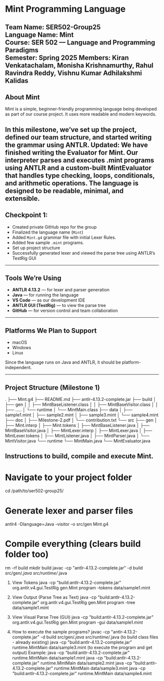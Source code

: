 # Mint Programming Language

**Team Name**: SER502-Group25  
**Language Name**: Mint  
**Course**: SER 502 — Language and Programming Paradigms  
**Semester**: Spring 2025
**Members**: Kiran Venkatachalam, Monisha Krishnamurthy, Rahul Ravindra Reddy, Vishnu Kumar Adhilakshmi Kalidas
---

## About Mint

Mint is a simple, beginner-friendly programming language being developed as part of our course project. It uses more readable and modern keywords.

In this milestone, we’ve set up the project, defined our team structure, and started writing the grammar using ANTLR.
Updated:
We have finished writing the Evaluator for Mint. Our interpreter parses and executes .mint programs using ANTLR and a custom-built MintEvaluator that handles type checking, loops, conditionals, and arithmetic operations. The language is designed to be readable, minimal, and extensible.
---

## Checkpoint 1:

- Created private GitHub repo for the group  
- Finalized the language name (`Mint`)  
- Added `Mint.g4` grammar file with initial Lexer Rules.
- Added few sample `.mint` programs.  
- Set up project structure  
- Successfully generated lexer and viewed the parse tree using ANTLR’s TestRig GUI

---

## Tools We’re Using

- **ANTLR 4.13.2** — for lexer and parser generation  
- **Java** — for running the language  
- **VS Code** — as our development IDE  
- **ANTLR GUI (TestRig)** — to view the parse tree  
- **GitHub** — for version control and team collaboration

---

## Platforms We Plan to Support

- macOS  
- Windows  
- Linux

Since the language runs on Java and ANTLR, it should be platform-independent.

---

## Project Structure (Milestone 1)
.
├── Mint.g4
├── README.md
├── antlr-4.13.2-complete.jar
├── build
│   ├── gen
│   │   ├── MintBaseListener.class
│   │   ├── MintBaseVisitor.class
│   │   ├── .....
│   └── runtime
│       └── MintMain.class
├── data
│   ├── sample1.mint
│   ├── sample2.mint
│   ├── sample3.mint
│   └── sample4.mint
├── doc
│   ├── Milestone-2.pdf
│   └── contribution.txt
└── src
    ├── gen
    │   ├── Mint.interp
    │   ├── Mint.tokens
    │   ├── MintBaseListener.java
    │   ├── MintBaseVisitor.java
    │   ├── MintLexer.interp
    │   ├── MintLexer.java
    │   ├── MintLexer.tokens
    │   ├── MintListener.java
    │   ├── MintParser.java
    │   └── MintVisitor.java
    └── runtime
        └── MintMain.java
        └── MintEvaluator.java

## Instructions to build, compile and execute Mint.

# Navigate to your project folder
cd /path/to/ser502-group25/

# Generate lexer and parser files
antlr4 -Dlanguage=Java -visitor -o src/gen Mint.g4

# Compile everything (clears build folder too)
rm -rf build
mkdir build
javac -cp "antlr-4.13.2-complete.jar" -d build src/gen/*.java src/runtime/*.java

1. View Tokens
java -cp "build:antlr-4.13.2-complete.jar" org.antlr.v4.gui.TestRig gen.Mint program -tokens data/sample1.mint

2. View Output (Parse Tree as Text)
java -cp "build:antlr-4.13.2-complete.jar" org.antlr.v4.gui.TestRig gen.Mint program -tree data/sample1.mint

3. View Visual Parse Tree (GUI)
java -cp "build:antlr-4.13.2-complete.jar" org.antlr.v4.gui.TestRig gen.Mint program -gui data/sample1.mint

4. How to execute the sample programs?
    javac -cp "antlr-4.13.2-complete.jar" -d build src/gen/*.java src/runtime/*.java (to build class files - already existing)
    java -cp "build:antlr-4.13.2-complete.jar" runtime.MintMain data/sample3.mint (to execute the program and get output)
    Example:
    java -cp "build:antlr-4.13.2-complete.jar" runtime.MintMain data/sample1.mint
    java -cp "build:antlr-4.13.2-complete.jar" runtime.MintMain data/sample2.mint
    java -cp "build:antlr-4.13.2-complete.jar" runtime.MintMain data/sample3.mint
    java -cp "build:antlr-4.13.2-complete.jar" runtime.MintMain data/sample4.mint